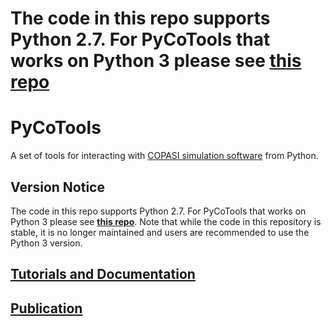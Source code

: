 # The code in this repo supports Python 2.7. For PyCoTools that works on Python 3 please see [<b>this repo</b>](https://github.com/CiaranWelsh/pycotools3)

# PyCoTools

A set of tools for interacting with [COPASI simulation software](http://copasi.org/) from Python. 

## Version Notice

The code in this repo supports Python 2.7. For PyCoTools that works on Python 3 please see [<b>this repo</b>](https://github.com/CiaranWelsh/pycotools3). Note that while the code in this repository is stable, it is no longer maintained and users are recommended to use the Python 3 version.  


## [Tutorials and Documentation](https://pycotools.readthedocs.io/en/latest/)

## <a href=https://academic.oup.com/bioinformatics/advance-article/doi/10.1093/bioinformatics/bty409/5001390>Publication</a>









